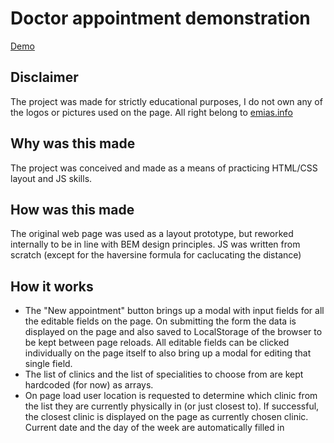 # Doctor appointment demonstration

[Demo](https://dimakulikov.github.io/emias/)

## Disclaimer
 The project was made for strictly educational purposes, I do not own any of the logos or pictures used on the page. All right belong to [emias.info](emias.info)
 
## Why was this made
The project was conceived and made as a means of practicing HTML/CSS layout and JS skills.

## How was this made
The original web page was used as a layout prototype, but reworked internally to be in line with BEM design principles. JS was written from scratch (except for the haversine formula for caclucating the distance)

## How it works
* The "New appointment" button brings up a modal with input fields for all the editable fields on the page. On submitting the form the data is displayed on the page and also saved to LocalStorage of the browser to be kept between page reloads. All editable fields can be clicked individually on the page itself to also bring up a modal for editing that single field. 
* The list of clinics and the list of specialities to choose from are kept hardcoded (for now) as arrays.
* On page load user location is requested to determine which clinic from the list they are currently physically in (or just closest to). If successful, the closest clinic is displayed on the page as currently chosen clinic. Current date and the day of the week are automatically filled in



